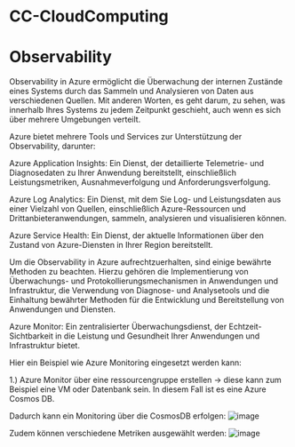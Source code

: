 # CC-CloudComputing


# Observability 
Observability in Azure ermöglicht die Überwachung der internen Zustände eines Systems durch das Sammeln und Analysieren von Daten aus verschiedenen Quellen. 
Mit anderen Worten, es geht darum, zu sehen, was innerhalb Ihres Systems zu jedem Zeitpunkt geschieht, auch wenn es sich über mehrere Umgebungen verteilt.

Azure bietet mehrere Tools und Services zur Unterstützung der Observability, darunter:



Azure Application Insights: Ein Dienst, der detaillierte Telemetrie- und Diagnosedaten zu Ihrer Anwendung bereitstellt, einschließlich 
Leistungsmetriken, Ausnahmeverfolgung und Anforderungsverfolgung.

Azure Log Analytics: Ein Dienst, mit dem Sie Log- und Leistungsdaten aus einer Vielzahl von Quellen, einschließlich Azure-Ressourcen und
Drittanbieteranwendungen, sammeln, analysieren und visualisieren können.

Azure Service Health: Ein Dienst, der aktuelle Informationen über den Zustand von Azure-Diensten in Ihrer Region bereitstellt.

Um die Observability in Azure aufrechtzuerhalten, sind einige bewährte Methoden zu beachten. Hierzu gehören die Implementierung
von Überwachungs- und Protokollierungsmechanismen in Anwendungen und Infrastruktur, die Verwendung von Diagnose- und Analysetools und die Einhaltung
bewährter Methoden für die Entwicklung und Bereitstellung von Anwendungen und Diensten.


Azure Monitor: Ein zentralisierter Überwachungsdienst, der Echtzeit-Sichtbarkeit in die 
Leistung und Gesundheit Ihrer Anwendungen und Infrastruktur bietet.

Hier ein Beispiel wie Azure Monitoring eingesetzt werden kann: 

1.) Azure Monitor über eine ressourcengruppe erstellen -> diese kann zum Beispiel eine VM oder Datenbank sein. In diesem Fall ist es eine Azure Cosmos DB.

Dadurch kann ein Monitoring über die CosmosDB erfolgen: 
![image](https://user-images.githubusercontent.com/74449850/225974841-fef121d4-766d-4027-91fc-9ae7c7aac35a.png)

Zudem können verschiedene Metriken ausgewählt werden: 
 ![image](https://user-images.githubusercontent.com/74449850/225974952-6076be83-aa2c-4875-bf22-e3189d605a57.png)
